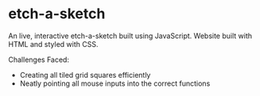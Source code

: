 # etch-a-sketch

An live, interactive etch-a-sketch built using JavaScript. Website built with HTML and styled with CSS.

Challenges Faced:
- Creating all tiled grid squares efficiently
- Neatly pointing all mouse inputs into the correct functions

